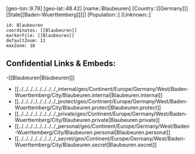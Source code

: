 ﻿---
location: [48.42,9.78]
mapzoom: [7,12] 
mapmarker: city 
type: City
tags:
- geo/City


SpocWebEntityId: 29225
isDeleted: false
confidential: public

---
[geo-lon::9.78]
[geo-lat::48.42]
[name::Blaubeuren]
[Country::[[Germany]]]
[State[[Baden-Wuerttemberg]]]]]
[Population::]
[Unknown::]


```leaflet
id: Blaubeuren
coordinates: [[Blaubeuren]]
markerFile: [[Blaubeuren]]
defaultZoom: 11 
maxZoom: 18
```


## Confidential Links & Embeds: 
-[[Blaubeuren|Blaubeuren]]] 
- [[../../../../../../../../_internal/geo/Continent/Europe/Germany/West/Baden-Wuerttemberg/City/Blaubeuren.internal|Blaubeuren.internal]] 
- [[../../../../../../../../_protect/geo/Continent/Europe/Germany/West/Baden-Wuerttemberg/City/Blaubeuren.protect|Blaubeuren.protect]] 
- [[../../../../../../../../_private/geo/Continent/Europe/Germany/West/Baden-Wuerttemberg/City/Blaubeuren.private|Blaubeuren.private]] 
- [[../../../../../../../../_personal/geo/Continent/Europe/Germany/West/Baden-Wuerttemberg/City/Blaubeuren.personal|Blaubeuren.personal]] 
- [[../../../../../../../../_secret/geo/Continent/Europe/Germany/West/Baden-Wuerttemberg/City/Blaubeuren.secret|Blaubeuren.secret]] 
